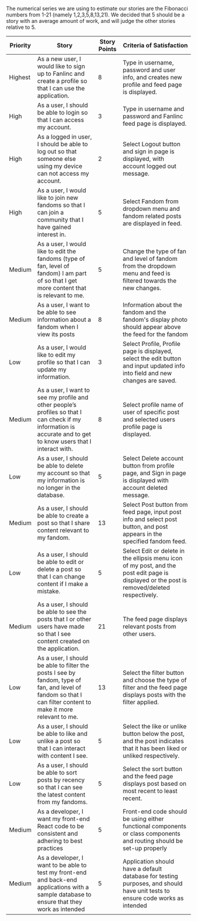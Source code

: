 The numerical series we are using to estimate our stories are the Fibonacci
numbers from 1-21 (namely 1,2,3,5,8,13,21). We decided that 5 should be a story
with an average amount of work, and will judge the other stories relative to 5. 

| Priority | Story                                                                                                                                                            | Story Points | Criteria of Satisfaction                                                                                                                     |
|----------|------------------------------------------------------------------------------------------------------------------------------------------------------------------|--------------|----------------------------------------------------------------------------------------------------------------------------------------------|
| Highest  | As a new user, I would like to sign up to Fanlinc and create a profile so that I can use the application.                                                        | 8            | Type in username, password and user info, and creates new profile and feed page is displayed.                                                |
| High     | As a user, I should be able to login so that I can access my account.                                                                                            | 3            | Type in username and password and Fanlinc feed page is displayed.                                                                            |
| High     | As a logged in user, I should be able to log out so that someone else using my device can not access my account.                                                 | 2            | Select Logout button and sign in page is displayed, with account logged out message.                                                         |
| High     | As a user, I would like to join new fandoms so that I can join a community that I have gained interest in.                                                       | 5            | Select Fandom from dropdown menu and fandom related posts are displayed in feed.                                                             |
| Medium   | As a user, I would like to edit the fandoms (type of fan, level of fandom) I am part of so that I get more content that is relevant to me.                       | 5            | Change the type of fan and level of fandom from the dropdown menu and feed is filtered towards the new changes.                              |
| Medium   | As a user, I want to be able to see information about a fandom when I view its posts                                                                             | 8            | Information about the fandom and the fandom's display photo should appear above the feed for the fandom                                      |
| Low      | As a user, I would like to edit my profile so that I can update my information.                                                                                  | 3            | Select Profile, Profile page is displayed, select the edit button and input updated info into field and new changes are saved.               |
| Medium   | As a user, I want to see my profile and other people’s profiles so that I can check if my information is accurate and to get to know users that I interact with. | 8            | Select profile name of user of specific post and selected users profile page is displayed.                                                   |
| Low      | As a user, I should be able to delete my account so that my information is no longer in the database.                                                            | 5            | Select Delete account button from profile page, and Sign in page is displayed with account deleted message.                                  |
| Medium   | As a user, I should be able to create a post so that I share content relevant to my fandom.                                                                      | 13           | Select Post button from feed page, input post info and select post button, and post appears in the specified fandom feed.                    |
| Low      | As a user, I should be able to edit or delete a post so that I can change content if I make a mistake.                                                           | 5            | Select Edit or delete in the ellipsis menu icon of my post, and the post edit page is displayed or the post is removed/deleted respectively. |
| Medium   | As a user, I should be able to see the posts that I or other users have made so that I see content created on the application.                                   | 21           | The feed page displays relevant posts from other users.                                                                                      |
| Low      | As a user, I should be able to filter the posts I see by fandom, type of fan, and level of fandom so that I can filter content to make it more relevant to me.   | 13           | Select the filter button and choose the type of filter and the feed page displays posts with the filter applied.                             |
| Low      | As a user, I should be able to like and unlike a post so that I can interact with content I see.                                                                 | 5            | Select the like or unlike button below the post, and the post indicates that it has been liked or unliked respectively.                      |
| Low      | As a user, I should be able to sort posts by recency so that I can see the latest content from my fandoms.                                                       | 5            | Select the sort button and the feed page displays post based on most recent to least recent.                                                 |
| Medium   | As a developer, I want my front-end React code to be consistent and adhering to best practices                                                                   | 5            | Front-end code should be using either functional components or class components and routing should be set-up properly                        |
| Medium   | As a developer, I want to be able to test my front-end and back-end applications with a sample database to ensure that they work as intended                     | 5            | Application should have a default database for testing purposes, and should have unit tests to ensure code works as intended                 |
